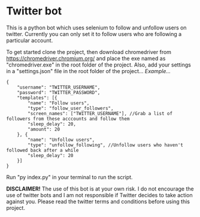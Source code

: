 # Twitter bot
This is a python bot which uses selenium to follow and unfollow users on twitter. Currently you can only set it to follow users who are following a particular account.

To get started clone the project, then download chromedriver from https://chromedriver.chromium.org/ and place the exe named as "chromedriver.exe" in the root folder of the project. Also, add your settings in a "settings.json" file in the root folder of the project...
*Example...*

    {
        "username": "TWITTER_USERNAME",
        "password": "TWITTER_PASSWORD",
        "templates": [{
            "name": "Follow users",
            "type": "follow_user_followers",
            "screen_names": ["TWITTER_USERNAME"], //Grab a list of followers from these acccounts and follow them
            "sleep_delay": 20,
            "amount": 20
        }, {
            "name": "Unfollow users",
            "type": "unfollow_following", //Unfollow users who haven't followed back after a while
            "sleep_delay": 20
        }]
    }

Run "py index.py" in your terminal to run the script.

**DISCLAIMER!** The use of this bot is at your own risk. I do not encourage the use of twitter bots and I am not responsible if Twitter decides to take action against you. Please read the twitter terms and conditions before using this project.